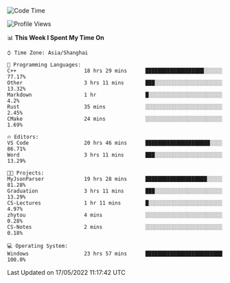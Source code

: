 <!--START_SECTION:waka-->
![Code Time](http://img.shields.io/badge/Code%20Time-27%20hrs%2036%20mins-blue)

![Profile Views](http://img.shields.io/badge/Profile%20Views-81-blue)

📊 **This Week I Spent My Time On** 

```text
⌚︎ Time Zone: Asia/Shanghai

💬 Programming Languages: 
C++                      18 hrs 29 mins      ███████████████████░░░░░░   77.17% 
Other                    3 hrs 11 mins       ███░░░░░░░░░░░░░░░░░░░░░░   13.32% 
Markdown                 1 hr                █░░░░░░░░░░░░░░░░░░░░░░░░   4.2% 
Rust                     35 mins             ░░░░░░░░░░░░░░░░░░░░░░░░░   2.45% 
CMake                    24 mins             ░░░░░░░░░░░░░░░░░░░░░░░░░   1.69%

🔥 Editors: 
VS Code                  20 hrs 46 mins      █████████████████████░░░░   86.71% 
Word                     3 hrs 11 mins       ███░░░░░░░░░░░░░░░░░░░░░░   13.29%

🐱‍💻 Projects: 
MyJsonParser             19 hrs 28 mins      ████████████████████░░░░░   81.28% 
Graduation               3 hrs 11 mins       ███░░░░░░░░░░░░░░░░░░░░░░   13.29% 
CS-Lectures              1 hr 11 mins        █░░░░░░░░░░░░░░░░░░░░░░░░   4.97% 
zhytou                   4 mins              ░░░░░░░░░░░░░░░░░░░░░░░░░   0.28% 
CS-Notes                 2 mins              ░░░░░░░░░░░░░░░░░░░░░░░░░   0.18%

💻 Operating System: 
Windows                  23 hrs 57 mins      █████████████████████████   100.0%

```


 Last Updated on 17/05/2022 11:17:42 UTC
<!--END_SECTION:waka-->